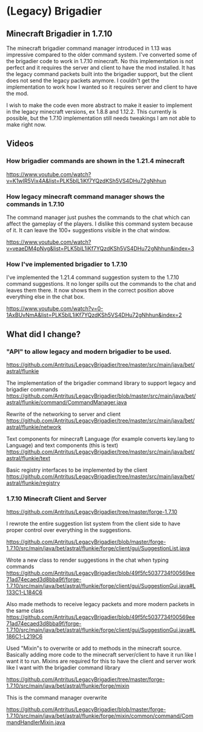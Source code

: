 # (Legacy) Brigadier
## Minecraft Brigadier in 1.7.10
The minecraft brigadier command manager introduced in 1.13 was impressive compared to the older command system. I've converted some of the brigadier code to work in 1.7.10 minecraft.
No this implementation is not perfect and it requires the server and client to have the mod installed. It has the legacy 
command packets built into the brigadier support, but the client does not send the legacy packets anymore. 
I couldn't get the implementation to work how I wanted so it requires server and client to have the mod.

I wish to make the code even more abstract to make it easier to implement in the legacy minecraft versions, ex 1.8.8 and 1.12.2. This currently is possible, but the 1.7.10 implementation still needs tweakings I am not able to make right now.

## Videos

### How brigadier commands are shown in the 1.21.4 minecraft
https://www.youtube.com/watch?v=K1wIR5Vix4A&list=PLK5blL1iKf7YQzdKSh5VS4DHu72gNhhun

### How legacy minecraft command manager shows the commands in 1.7.10
The command manager just pushes the commands to the chat which can affect the gameplay of the players.
I dislike this command system because of it. It can leave the 100+ suggestions visible in the chat window.

https://www.youtube.com/watch?v=veaeDM4pNvg&list=PLK5blL1iKf7YQzdKSh5VS4DHu72gNhhun&index=3

### How I've implemented brigadier to 1.7.10
I've implemented the 1.21.4 command suggestion system to the 1.7.10 command suggestions. It no longer spills out the commands to the chat and leaves them there.
It now shows them in the correct position above everything else in the chat box. 

https://www.youtube.com/watch?v=0-1AxBUvNmA&list=PLK5blL1iKf7YQzdKSh5VS4DHu72gNhhun&index=2

## What did I change?
### "API" to allow legacy and modern brigadier to be used.
https://github.com/Antritus/LegacyBrigadier/tree/master/src/main/java/bet/astral/flunkie

The implementation of the brigadier command library to support legacy and brigadier commands
https://github.com/Antritus/LegacyBrigadier/blob/master/src/main/java/bet/astral/flunkie/command/CommandManager.java

Rewrite of the networking to server and client
https://github.com/Antritus/LegacyBrigadier/tree/master/src/main/java/bet/astral/flunkie/network

Text components for minecraft Language (for example converts key.lang to Language) and text components (this is text)
https://github.com/Antritus/LegacyBrigadier/tree/master/src/main/java/bet/astral/flunkie/text

Basic registry interfaces to be implemented by the client
https://github.com/Antritus/LegacyBrigadier/tree/master/src/main/java/bet/astral/flunkie/registry

### 1.7.10 Minecraft Client and Server
https://github.com/Antritus/LegacyBrigadier/tree/master/forge-1.7.10

I rewrote the entire suggestion list system from the client side to have proper control over everything in the suggestions.

https://github.com/Antritus/LegacyBrigadier/blob/master/forge-1.7.10/src/main/java/bet/astral/flunkie/forge/client/gui/SuggestionList.java

Wrote a new class to render suggestions in the chat when typing commands
https://github.com/Antritus/LegacyBrigadier/blob/49f5fc5037734f00569ee71ad74ecaed3d8bba9f/forge-1.7.10/src/main/java/bet/astral/flunkie/forge/client/gui/SuggestionGui.java#L133C1-L184C6

Also made methods to receive legacy packets and more modern packets in the same class
https://github.com/Antritus/LegacyBrigadier/blob/49f5fc5037734f00569ee71ad74ecaed3d8bba9f/forge-1.7.10/src/main/java/bet/astral/flunkie/forge/client/gui/SuggestionGui.java#L186C1-L219C6

Used "Mixin"s to overwrite or add to methods in the minecraft source. Basically adding more code to the minecraft server/client to have it run like I want it to run. 
Mixins are required for this to have the client and server work like I want with the brigadier command library

https://github.com/Antritus/LegacyBrigadier/tree/master/forge-1.7.10/src/main/java/bet/astral/flunkie/forge/mixin

This is the command manager overwrite

https://github.com/Antritus/LegacyBrigadier/blob/master/forge-1.7.10/src/main/java/bet/astral/flunkie/forge/mixin/common/command/CommandHandlerMixin.java


